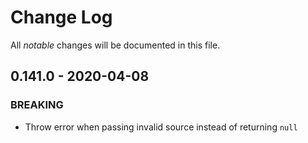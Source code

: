 # Change Log

All _notable_ changes will be documented in this file.

## 0.141.0 - 2020-04-08

### BREAKING

- Throw error when passing invalid source instead of returning `null`

